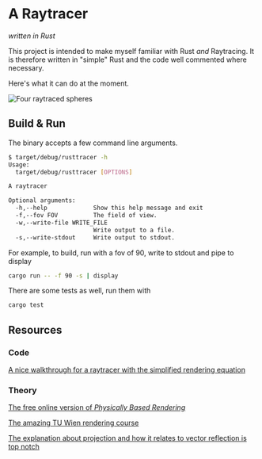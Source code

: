 # A Raytracer
*written in Rust*

This project is intended to make myself familiar with Rust *and* Raytracing. It is therefore written in "simple" Rust and the code well commented where necessary.

Here's what it can do at the moment.

![Four raytraced spheres](https://i.imgur.com/J3mXJ3H.png)

## Build & Run

The binary accepts a few command line arguments.

```bash
$ target/debug/rusttracer -h
Usage:
  target/debug/rusttracer [OPTIONS]

A raytracer

Optional arguments:
  -h,--help             Show this help message and exit
  -f,--fov FOV          The field of view.
  -w,--write-file WRITE_FILE
                        Write output to a file.
  -s,--write-stdout     Write output to stdout.
```

For example, to build, run with a fov of 90, write to stdout and pipe to display

```bash
cargo run -- -f 90 -s | display
```

There are some tests as well, run them with
```bash
cargo test
```

## Resources

### Code
[A nice walkthrough for a raytracer with the simplified rendering equation](https://tmcw.github.io/literate-raytracer/)

### Theory
[The free online version of *Physically Based Rendering*](http://www.pbr-book.org/3ed-2018/Introduction/Photorealistic_Rendering_and_the_Ray-Tracing_Algorithm.html)

[The amazing TU Wien rendering course](https://www.youtube.com/playlist?list=PLujxSBD-JXgnGmsn7gEyN28P1DnRZG7qi)

[The explanation about projection and how it relates to vector reflection is top notch](https://www.youtube.com/watch?v=NOBhfEHOYZs)